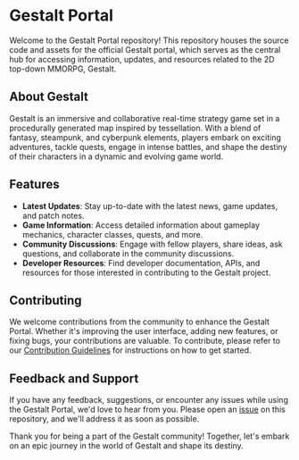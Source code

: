 # Gestalt Portal

Welcome to the Gestalt Portal repository! This repository houses the source code and assets for the official Gestalt portal, which serves as the central hub for accessing information, updates, and resources related to the 2D top-down MMORPG, Gestalt.

## About Gestalt

Gestalt is an immersive and collaborative real-time strategy game set in a procedurally generated map inspired by tessellation. With a blend of fantasy, steampunk, and cyberpunk elements, players embark on exciting adventures, tackle quests, engage in intense battles, and shape the destiny of their characters in a dynamic and evolving game world.

## Features

- **Latest Updates**: Stay up-to-date with the latest news, game updates, and patch notes.
- **Game Information**: Access detailed information about gameplay mechanics, character classes, quests, and more.
- **Community Discussions**: Engage with fellow players, share ideas, ask questions, and collaborate in the community discussions.
- **Developer Resources**: Find developer documentation, APIs, and resources for those interested in contributing to the Gestalt project.

## Contributing

We welcome contributions from the community to enhance the Gestalt Portal. Whether it's improving the user interface, adding new features, or fixing bugs, your contributions are valuable. To contribute, please refer to our [Contribution Guidelines](CONTRIBUTING.md) for instructions on how to get started.

## Feedback and Support

If you have any feedback, suggestions, or encounter any issues while using the Gestalt Portal, we'd love to hear from you. Please open an [issue](https://github.com/gestaltonline/portal/issues) on this repository, and we'll address it as soon as possible.

Thank you for being a part of the Gestalt community! Together, let's embark on an epic journey in the world of Gestalt and shape its destiny.
